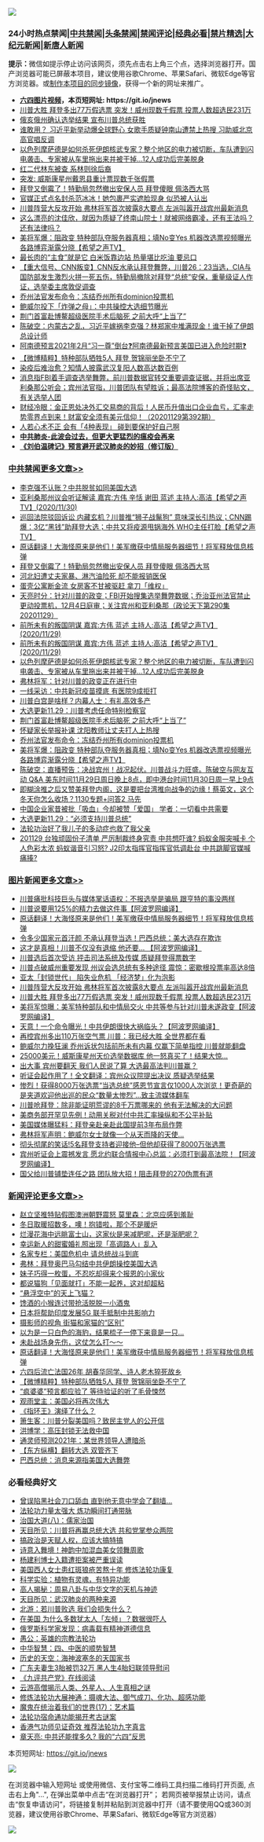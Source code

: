 ![](https://raw.githubusercontent.com/fqnews/bnews/master/64photo/fqnews-qr.jpg)

<div id="tt">
<h3>24小时热点禁闻|<a href="#%E4%B8%AD%E5%85%B1%E7%A6%81%E9%97%BB%E6%9B%B4%E5%A4%9A%E6%96%87%E7%AB%A0">中共禁闻</a>|<a href="#%E5%9B%BE%E7%89%87%E6%96%B0%E9%97%BB%E6%9B%B4%E5%A4%9A%E6%96%87%E7%AB%A0">头条禁闻</a>|<a href="#%E6%96%B0%E9%97%BB%E8%AF%84%E8%AE%BA%E6%9B%B4%E5%A4%9A%E6%96%87%E7%AB%A0">禁闻评论|<a href="#%E5%BF%85%E7%9C%8B%E7%BB%8F%E5%85%B8%E5%A5%BD%E6%96%87">经典必看|<a href="/video.md#%E7%A6%81%E7%89%87%E7%B2%BE%E9%80%89">禁片精选</a>|<a href="https://github.com/fqnews/djy/blob/master/gb/nf1351518.md#1">大纪元新闻</a>|<a href="https://github.com/fqnews/ntdtv/blob/master/gb/prog204.md#1">新唐人新闻</a></h3>
<div><b>提示：</b>微信如提示停止访问该网页，须先点击右上角三个点，选择浏览器打开。国产浏览器可能已屏蔽本项目，建议使用谷歌Chrome、苹果Safari、微软Edge等官方浏览器。或<a href="https://github.com/fqnews/bnews/blob/master/%E5%88%B6%E4%BD%9Cgit%E7%A6%81%E9%97%BB%E9%95%9C%E5%83%8F.md">制作本项目的同步镜像</a>，获得一个新的网址来推广。</div>
<ul>
<li><b><a href="http://d1.bdrive.tk/64.mp4" target="_blank">六四图片视频</a>，本页短网址: https://git.io/jnews</b></li>
<li><a href="/topimagenews/20201129/1439209.md">川普大胜 拜登多出77万假选票 突发！威州现数千假票 投票人数超选民231万</a></li>
<li><a href="/comments/20201130/1439302.md">俄亥俄州确认选举结果 宣布川普总统获胜</a></li>
<li><a href="/cnnews/20201129/1439169.md">谁敢用？ 习近平新举动爆全球野心 女歌手质疑钟南山遭禁上热搜 习助威北京高官唱反调</a></li>
<li><a href="/comments/20201130/1439252.md">以色列摩萨德是如何杀死伊朗核武专家？整个地区的电力被切断，车队遭到闪电袭击、专家被从车里拖出来并被干掉…12人成功后完美脱身</a></li>
<li><a href="/cnnews/20201129/1439139.md">红二代林东被查 系林则徐后裔</a></li>
<li><a href="/cnnews/20201129/1439121.md">突发: 威斯康星州戴恩县重计票现数千张假票</a></li>
<li><a href="/cbnews/20201130/1439437.md">拜登又倒霉了！特勤局忽然撤出安保人员 拜登傻眼 佩洛西大骂</a></li>
<li><a href="/yule/20201130/1439269.md">官媒正式点名封杀范冰冰！她包裹严实遮脸现身 似恐被人认出</a></li>
<li><a href="/topimagenews/20201130/1439243.md">川普阵营大反攻开始 弗林将军首次披露8大要点 左派叫嚣开战宾州最新消息</a></li>
<li><a href="/bannedvideo/20201129/1439181.md">这么漂亮的沈佳欣，就因为质疑了终南山院士！就被网络霸凌，还有王法吗？还有法律吗？</a></li>
<li><a href="/cbnews/20201130/1439298.md">美将军爆：阻政变 特种部队夺服务器真相；填No变Yes 机器改选票视频曝光 各路博弈渐露分晓【希望之声TV】</a></li>
<li><a href="/lifebaike/20201129/1439108.md">最长肉的“主食”就是它 白米饭靠边站 热量堪比吃油 要忌口</a></li>
<li><a href="/bannedvideo/20201130/1439289.md">【重大信号、CNN叛变】CNN反水承认拜登舞弊，川普26：23当选，CIA与国防部发生激烈火拼一死五伤，特勤局撤除对拜登“总统”安保，重量级证人作证，选举委主席敦促调查</a></li>
<li><a href="/cbnews/20201130/1439303.md">乔州法官发布命令：冻结乔州所有dominion投票机</a></li>
<li><a href="/taiwannews/20201129/1439155.md">鲍威尔投下「炸弹之母」：中共操控大选细节曝光</a></li>
<li><a href="/cbnews/20201130/1439305.md">荆门首富赴博鳌超级医院手术后脑死 之前大呼“上当了”</a></li>
<li><a href="/cbnews/20201129/1439168.md">陈破空：内蒙古之乱，习近平嫁祸李克强？林郑家中堆满现金！谁干掉了伊朗总设计师</a></li>
<li><a href="/bannedvideo/20201130/1439348.md">阿南德预言2021年2月“习一尊”倒台❓阿南德最新预言美国已进入危险时期❓</a></li>
<li><a href="/comments/20201130/1439469.md">【微博精粹】特种部队牺牲5人 拜登 贺锦丽坐卧不宁了</a></li>
<li><a href="/cbnews/20201129/1439136.md">染疫后难治愈？知情人披露武汉复阳人数高达数百例</a></li>
<li><a href="/bannedvideo/20201130/1439251.md">消息指FBI着手调查选举舞弊，前川普数据官转交重要调查证据，并将出席亚利桑那公听会；宾州法官指，川普团队有望胜诉；最高法院博客的奇怪贴文，有关选举人团</a></li>
<li><a href="/bannedvideo/20201129/1439111.md">财经冷眼：金正恩处决外汇交易商的背后！人民币升值出口企业血亏，汇率走势零界点到来！财富安全须有美元信仰！（20201129第392期）</a></li>
<li><a href="/funmedia/20201129/1439116.md">人若心术不正 会有「4种表现」 碰到要保护好自己啊</a></li>
<li><b><a href="/comments/20200211/1275071.md" target="_blank">中共肺炎-此波会过去，但更大更猛烈的瘟疫会再来</a></b></li>
<li><b><a href="/comments/20200207/1272816.md" target="_blank">《刘伯温碑记》预言避开武汉肺炎的妙招（修订版）</a></b></li>
</ul>
</div>

<div class="catlist">
<h3><a href="/cbnews/" target="_blank">中共禁闻</a><span><a href="/cbnews/" target="_blank" rel="nofollow">更多文章>></a></span></h3>
<ul>
<li><a href="/cbnews/20201130/1439513.md" target="_blank">李克强不认账？中共脱贫如同美国大选</a></li>
<li><a href="/cbnews/20201130/1439499.md" target="_blank">亚利桑那州议会听证解读 嘉宾:方伟 辛恬 谢田 蓝述 主持人:高洁【希望之声TV】(2020/11/30)</a></li>
<li><a href="/cbnews/20201130/1439494.md" target="_blank">巡回法院驳回诉讼  内藏玄机？川普推“狮子战鬣狗” 意味深长引热议；CNN踢爆：3亿“黑钱”助拜登大选；中共又将疫源甩锅海外 WHO主任打脸【希望之声TV】</a></li>
<li><a href="/comments/20201130/1439481.md" target="_blank">原话翻译！大海怪原来是他们！美军缴获中情局服务器细节！将军释放信息核弹</a></li>
<li><a href="/cbnews/20201130/1439437.md" target="_blank">拜登又倒霉了！特勤局忽然撤出安保人员 拜登傻眼 佩洛西大骂</a></li>
<li><a href="/cbnews/20201130/1439408.md" target="_blank">河北妇遭丈夫家暴、淋汽油险死 却不能报销医保</a></li>
<li><a href="/cbnews/20201130/1439363.md" target="_blank">蛋壳公寓断金流 女房客不甘被驱赶 拿刀「维权」</a></li>
<li><a href="/cbnews/20201130/1439361.md" target="_blank">天亮时分：针对川普的政变；FBI开始搜集选举舞弊数据；乔治亚州法官禁止更动投票机，12月4日庭审；关注宾州和亚利桑那（政论天下第290集 20201129）</a></li>
<li><a href="/cbnews/20201130/1439359.md" target="_blank">前所未有的叛国阴谋 嘉宾:方伟 蓝述 主持人:高洁【希望之声TV】(2020/11/29)</a></li>
<li><a href="/cbnews/20201130/1439344.md" target="_blank">前所未有的叛国阴谋  嘉宾:方伟 蓝述 主持人:高洁【希望之声TV】(2020/11/29)</a></li>
<li><a href="/comments/20201130/1439252.md" target="_blank">以色列摩萨德是如何杀死伊朗核武专家？整个地区的电力被切断，车队遭到闪电袭击、专家被从车里拖出来并被干掉…12人成功后完美脱身</a></li>
<li><a href="/cbnews/20201130/1439286.md" target="_blank">弗林将军：针对川普的政变正在进行中</a></li>
<li><a href="/cbnews/20201130/1439329.md" target="_blank">一线采访：中共新冠疫苗摸底 有医院9成拒打</a></li>
<li><a href="/cbnews/20201130/1439318.md" target="_blank">川普白宫是啥样？内幕人士：有礼高效多产</a></li>
<li><a href="/cbnews/20201130/1439309.md" target="_blank">大选更新11.29：川普考虑任命特别检察官</a></li>
<li><a href="/cbnews/20201130/1439305.md" target="_blank">荆门首富赴博鳌超级医院手术后脑死 之前大呼“上当了”</a></li>
<li><a href="/cbnews/20201130/1439304.md" target="_blank">怀疑家长举报补课 沈阳教师让丈夫打人上热搜</a></li>
<li><a href="/cbnews/20201130/1439303.md" target="_blank">乔州法官发布命令：冻结乔州所有dominion投票机</a></li>
<li><a href="/cbnews/20201130/1439298.md" target="_blank">美将军爆：阻政变 特种部队夺服务器真相；填No变Yes 机器改选票视频曝光 各路博弈渐露分晓【希望之声TV】</a></li>
<li><a href="/cbnews/20201130/1439282.md" target="_blank">陈破空：直播预告：决战宾州！战况起伏。川普战斗力旺盛。陈破空与网友互动 Q&amp;A 美东时间11月29日周日晚上8点，即中港台时间11月30日周一早上9点</a></li>
<li><a href="/cbnews/20201130/1439455.md" target="_blank">即糊涂推之后又赞美拜登内阁，这是要把台湾推向战争的边缘！蔡英文，这个冬天你怎么收场？1130专题+问答2  马先</a></li>
<li><a href="/cbnews/20201130/1439254.md" target="_blank">中国企业家昔被批「吸血」今却被赞「爱国」 学者：一切看中共需要</a></li>
<li><a href="/cbnews/20201129/1439213.md" target="_blank">大选更新11.29：“必须支持川普总统”</a></li>
<li><a href="/cbnews/20201129/1439122.md" target="_blank">法轮功治好了我儿子的多动症也救了我父亲</a></li>
<li><a href="/cbnews/20201129/1439179.md" target="_blank">201129 台独顽固份子清单 严厉制裁终身究责 中共想吓谁? 蚂蚁金服突喊卡 个人色彩太浓 蚂蚁谐音引习怒?  J2印太指挥官指挥官低调赴台 中共跳脚官媒喊痛揍?</a></li>

</ul>
</div>
<div class="catlist">
<h3><a href="/topimagenews/" target="_blank">图片新闻</a><span><a href="/topimagenews/" target="_blank" rel="nofollow">更多文章>></a></span></h3>
<ul>
<li><a href="/topimagenews/20201130/1439512.md" target="_blank">川普痛批科技巨头与媒体掌话语权：不报选举是骗局 跟亨特的事没两样</a></li>
<li><a href="/topimagenews/20201130/1439486.md" target="_blank">川普说要用125%的精力去做这件事【阿波罗网编译】</a></li>
<li><a href="/comments/20201130/1439481.md" target="_blank">原话翻译！大海怪原来是他们！美军缴获中情局服务器细节！将军释放信息核弹</a></li>
<li><a href="/topimagenews/20201130/1439454.md" target="_blank">令多少国家元首汗颜 不承认拜登当选！巴西总统：美大选存在欺诈</a></li>
<li><a href="/topimagenews/20201130/1439362.md" target="_blank">这才是真相！川普不仅没有退缩 他还要… 【阿波罗网编译】</a></li>
<li><a href="/topimagenews/20201130/1439300.md" target="_blank">川普选后首次受访 抨击司法系统及传媒 质疑拜登得票数字</a></li>
<li><a href="/topimagenews/20201130/1439290.md" target="_blank">川普点破威州重要发现 州议会选总统有多种途径 震惊：密歇根投票率高达8倍</a></li>
<li><a href="/topimagenews/20201130/1439271.md" target="_blank">亚太「封锁世代」 陷失业危机 「经济梦」化为泡影</a></li>
<li><a href="/topimagenews/20201130/1439243.md" target="_blank">川普阵营大反攻开始 弗林将军首次披露8大要点 左派叫嚣开战宾州最新消息</a></li>
<li><a href="/topimagenews/20201129/1439209.md" target="_blank">川普大胜 拜登多出77万假选票 突发！威州现数千假票 投票人数超选民231万</a></li>
<li><a href="/topimagenews/20201129/1439098.md" target="_blank">美将军惊曝：美军特种部队和中情局交火 中共等参与针对川普未遂政变【阿波罗网编译】</a></li>
<li><a href="/topimagenews/20201129/1439062.md" target="_blank">天意！一个命令曝光！中共伊朗很快大祸临头？【阿波罗网编译】</a></li>
<li><a href="/topimagenews/20201129/1438889.md" target="_blank">再控宾州多出110万张空气票 川普：我已经大胜 全世界都在看</a></li>
<li><a href="/topimagenews/20201129/1438851.md" target="_blank">鲍威尔力挽狂澜 乔州诉状包括前所未有内幕 仅赢下简单指控 川普就能翻盘</a></li>
<li><a href="/topimagenews/20201128/1438779.md" target="_blank">25000美元！威斯康星州天价选举数据库 他一怒真买了！结果大惊…</a></li>
<li><a href="/topimagenews/20201128/1438742.md" target="_blank">出大事 宾州要翻天 我们人民说了算 大选最高法判川普赢？</a></li>
<li><a href="/topimagenews/20201128/1438585.md" target="_blank">听证会起作用了！全文翻译：宾州众议院提出决议 质疑选举结果</a></li>
<li><a href="/comments/20201128/1438507.md" target="_blank">惨烈！获得8000万张选票“当选总统”感恩节宣言仅1000人次浏览！更奇葩的是夹道欢迎他出巡的民众“数量太惨烈”…致主流媒体翻车</a></li>
<li><a href="/topimagenews/20201128/1438467.md" target="_blank">川普呛拜登：除非能证明荒谬的8千万票哪来的 他有无法解决的大问题</a></li>
<li><a href="/topimagenews/20201128/1438318.md" target="_blank">美商务部开罕见先例！动用关税对付中共汇率操纵和不公平补贴</a></li>
<li><a href="/topimagenews/20201128/1438282.md" target="_blank">美国媒体曝猛料：拜登亲赴亲赴此国提前3年布局作弊</a></li>
<li><a href="/topimagenews/20201127/1438070.md" target="_blank">弗林将军声明：鲍威尔女士就像一个从天而降的天使…</a></li>
<li><a href="/topimagenews/20201127/1438026.md" target="_blank">彻头彻尾的笑话!5名拜登支持者迎接他&#8211;但他却获得了8000万张选票</a></li>
<li><a href="/topimagenews/20201127/1437920.md" target="_blank">宾州听证会上震撼发言 愿北约联合情报中心总监：必须打到最高法院！【阿波罗网编译】</a></li>
<li><a href="/topimagenews/20201126/1437670.md" target="_blank">国父给川普铺垫连任之路 团队放大招！阻击拜登的270伪票有道</a></li>

</ul>
</div>
<div class="catlist">
<h3><a href="/comments/" target="_blank">新闻评论</a><span><a href="/comments/" target="_blank" rel="nofollow">更多文章>></a></span></h3>
<ul>
<li><a href="/comments/20201130/1439542.md" target="_blank">赵立坚推特贴假图澳洲朝野震怒 莫里森：北京应感到羞耻</a></li>
<li><a href="/comments/20201130/1439541.md" target="_blank">冬日取暖招数多，噢！抱错啦，那个不是暖炉</a></li>
<li><a href="/comments/20201130/1439540.md" target="_blank">烂漫花海中远眺富士山，这家伙是来减肥呢，还是渐肥呢？</a></li>
<li><a href="/comments/20201130/1439539.md" target="_blank">幸运新人的甜蜜婚礼照出现「高调路人」乱入</a></li>
<li><a href="/comments/20201130/1439532.md" target="_blank">名家专栏：美国危机中 请总统战斗到底</a></li>
<li><a href="/comments/20201130/1439525.md" target="_blank">弗林：拜登奥巴马勾结中共伊朗操控美国大选</a></li>
<li><a href="/comments/20201130/1439524.md" target="_blank">妹子巧得一枚蛋，不忍吃却得来个报恩的小家伙</a></li>
<li><a href="/comments/20201130/1439523.md" target="_blank">都说猫狗「见面就打」不能一起养，这对却超粘</a></li>
<li><a href="/comments/20201130/1439522.md" target="_blank">“悬浮空中”的天上飞猫？</a></li>
<li><a href="/comments/20201130/1439521.md" target="_blank">馋酒的小猴连讨带抢活脱脱一小酒鬼</a></li>
<li><a href="/comments/20201130/1439507.md" target="_blank">日本将帮助印度发展5G 联手抵制中共影响力</a></li>
<li><a href="/comments/20201130/1439506.md" target="_blank">摄影师的视角 街猫和家猫的“区别”</a></li>
<li><a href="/comments/20201130/1439505.md" target="_blank">以为是一只白色的海豹，结果梳子一停下来竟是一只&#8230;</a></li>
<li><a href="/comments/20201130/1439491.md" target="_blank">未赴战场身先伤，这仗怎么打～～</a></li>
<li><a href="/comments/20201130/1439481.md" target="_blank">原话翻译！大海怪原来是他们！美军缴获中情局服务器细节！将军释放信息核弹</a></li>
<li><a href="/comments/20201130/1439473.md" target="_blank">六四后流亡法国26年 胡春华同学、诗人老木猝死故乡</a></li>
<li><a href="/comments/20201130/1439469.md" target="_blank">【微博精粹】特种部队牺牲5人 拜登 贺锦丽坐卧不宁了</a></li>
<li><a href="/comments/20201130/1439448.md" target="_blank">“疯婆婆”预言都应验了 等待验证的听了毛骨悚然</a></li>
<li><a href="/comments/20201130/1439425.md" target="_blank">观雨堂主：美国必将再次伟大</a></li>
<li><a href="/comments/20201130/1439424.md" target="_blank">《指环王》演绎了什么？</a></li>
<li><a href="/comments/20201130/1439421.md" target="_blank">箫生客：川普分裂美国吗？致民主党人的公开信</a></li>
<li><a href="/comments/20201130/1439380.md" target="_blank">洪博学：高压封锁无法救中国</a></li>
<li><a href="/comments/20201130/1439379.md" target="_blank">通灵师预测2021年：某世界领导人遭暗杀</a></li>
<li><a href="/comments/20201130/1439373.md" target="_blank">【东方纵横】翻转大选 双管齐下</a></li>
<li><a href="/comments/20201130/1439366.md" target="_blank">巴西总统：消息来源指美国大选舞弊</a></li>

</ul>
</div>

<div class="catlist">
<h3>必看经典好文</h3>
<ul>
<li><a href="/topimagenews/20200928/1404412.md" target="_blank">曾误陷黑社会刀口舔血 直到他无意中学会了翻墙&#8230;</a></li>
<li><a href="/cbnews/20200816/1381005.md" target="_blank">法轮功力量太强大 炼功瞬间打通带脉</a></li>
<li><a href="/cbnews/20190424/914482.md" target="_blank">治国大道(八)：儒家治国</a></li>
<li><a href="/comments/20200816/1381118.md" target="_blank">天目所见：川普将再赢总统大选 共和党掌参众两院</a></li>
<li><a href="/comments/20200814/1379994.md" target="_blank">搞政治是天赋人权，应该大搞特搞</a></li>
<li><a href="/topimagenews/20170208/656009.md" target="_blank">诗意入舞境！神韵中加混血美女领舞周歌</a></li>
<li><a href="/comments/20201010/1411232.md" target="_blank">杨建利博士入籍遭拒案被严重误读</a></li>
<li><a href="/comments/20190126/1070164.md" target="_blank">美国西人女士患红斑狼疮苦熬十年 修炼法轮功康复</a></li>
<li><a href="/comments/20200605/783205.md" target="_blank">科学实验：植物有灵魂，有特异功能</a></li>
<li><a href="/aomi/history/20170924/831575.md" target="_blank">高人揭秘：周易八卦与中华文字的天机与神迹</a></li>
<li><a href="/comments/20200816/1381123.md" target="_blank">天目所见：武汉肺炎的两种来源</a></li>
<li><a href="/comments/20201112/1430018.md" target="_blank">北游：若川普败选 我们会损失什么？</a></li>
<li><a href="/comments/20200427/1319933.md" target="_blank">在美国 为什么多数犹太人「左倾」？数据很吓人</a></li>
<li><a href="/cbnews/20200823/1384378.md" target="_blank">俄罗斯科学家发现：病毒载有精神道德信息</a></li>
<li><a href="/comments/20200313/1292991.md" target="_blank">愚公：英雄的宗教法轮功</a></li>
<li><a href="/comments/20200605/783247.md" target="_blank">中华智慧：四、中医的顺势智慧</a></li>
<li><a href="/tculture/xiulian/20170318/732480.md" target="_blank">历史的天空：海神波塞冬的天国家书</a></li>
<li><a href="/cbnews/20200611/1343037.md" target="_blank">广东夫妻生3胎被罚32万 黑人生4胎妇联领导慰问</a></li>
<li><a href="/bookonline/20131116/201057.md" target="_blank">《九评共产党》在线阅读</a></li>
<li><a href="/comments/20200919/82684.md" target="_blank">云游高僧揭示人类、外星人、人生真相之谜</a></li>
<li><a href="/comments/20191203/1234383.md" target="_blank">修炼法轮功大展神通：摄魂大法、御气成刀、化功、超感功能</a></li>
<li><a href="/topimagenews/20180620/960677.md" target="_blank">魔鬼在统治着我们的世界(17)：艺术篇</a></li>
<li><a href="/tculture/20121025/73079.md" target="_blank">法轮功宿命通功能揭开考古谜案</a></li>
<li><a href="/comments/20200517/1330064.md" target="_blank">香港气功师见证奇效 推荐法轮功九字真言</a></li>
<li><a href="/comments/20200607/1341003.md" target="_blank">章天亮: 中共还能撑多久? 我的“六四”反思</a></li>

</ul>
</div>

本页短网址: https://git.io/jnews

![](https://raw.githubusercontent.com/fqnews/bnews/master/64photo/fqnews-qr.jpg)

在浏览器中输入短网址 或使用微信、支付宝等二维码工具扫描二维码打开页面, 点击右上角"...", 在弹出菜单中点击“在浏览器打开”； 若网页被举报禁止访问，请点击“恢复申请访问”，将链接复制并粘贴到浏览器中打开（请不要使用QQ或360浏览器，建议使用谷歌Chrome、苹果Safari、微软Edge等官方浏览器）

![](https://raw.githubusercontent.com/fqnews/bnews/master/64photo/wx.jpg)